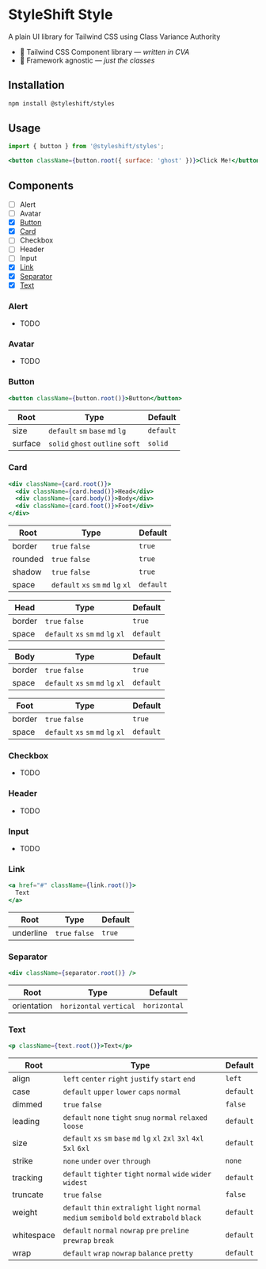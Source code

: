 # StyleShift Style

A plain UI library for Tailwind CSS using Class Variance Authority

- 🎨 Tailwind CSS Component library — _written in CVA_
- 🎯 Framework agnostic — _just the classes_

## Installation

```bash
npm install @styleshift/styles
```

## Usage

```jsx
import { button } from '@styleshift/styles';

<button className={button.root({ surface: 'ghost' })}>Click Me!</button>;
```

## Components

- [ ] Alert
- [ ] Avatar
- [x] [Button](#button)
- [x] [Card](#card)
- [ ] Checkbox
- [ ] Header
- [ ] Input
- [x] [Link](#link)
- [x] [Separator](#separator)
- [x] [Text](#text)

### Alert

- TODO

### Avatar

- TODO

### Button

```jsx
<button className={button.root()}>Button</button>
```

| Root    | Type                             | Default   |
| ------- | -------------------------------- | --------- |
| size    | `default` `sm` `base` `md` `lg`  | `default` |
| surface | `solid` `ghost` `outline` `soft` | `solid`   |

### Card

```jsx
<div className={card.root()}>
  <div className={card.head()}>Head</div>
  <div className={card.body()}>Body</div>
  <div className={card.foot()}>Foot</div>
</div>
```

| Root    | Type                               | Default   |
| ------- | ---------------------------------- | --------- |
| border  | `true` `false`                     | `true`    |
| rounded | `true` `false`                     | `true`    |
| shadow  | `true` `false`                     | `true`    |
| space   | `default` `xs` `sm` `md` `lg` `xl` | `default` |

| Head   | Type                               | Default   |
| ------ | ---------------------------------- | --------- |
| border | `true` `false`                     | `true`    |
| space  | `default` `xs` `sm` `md` `lg` `xl` | `default` |

| Body   | Type                               | Default   |
| ------ | ---------------------------------- | --------- |
| border | `true` `false`                     | `true`    |
| space  | `default` `xs` `sm` `md` `lg` `xl` | `default` |

| Foot   | Type                               | Default   |
| ------ | ---------------------------------- | --------- |
| border | `true` `false`                     | `true`    |
| space  | `default` `xs` `sm` `md` `lg` `xl` | `default` |

### Checkbox

- TODO

### Header

- TODO

### Input

- TODO

### Link

```jsx
<a href="#" className={link.root()}>
  Text
</a>
```

| Root      | Type           | Default |
| --------- | -------------- | ------- |
| underline | `true` `false` | `true`  |

### Separator

```jsx
<div className={separator.root()} />
```

| Root        | Type                    | Default      |
| ----------- | ----------------------- | ------------ |
| orientation | `horizontal` `vertical` | `horizontal` |

### Text

```jsx
<p className={text.root()}>Text</p>
```

| Root       | Type                                                                                          | Default   |
| ---------- | --------------------------------------------------------------------------------------------- | --------- |
| align      | `left` `center` `right` `justify` `start` `end`                                               | `left`    |
| case       | `default` `upper` `lower` `caps` `normal`                                                     | `default` |
| dimmed     | `true` `false`                                                                                | `false`   |
| leading    | `default` `none` `tight` `snug` `normal` `relaxed` `loose`                                    | `default` |
| size       | `default` `xs` `sm` `base` `md` `lg` `xl` `2xl` `3xl` `4xl` `5xl` `6xl`                       | `default` |
| strike     | `none` `under` `over` `through`                                                               | `none`    |
| tracking   | `default` `tighter` `tight` `normal` `wide` `wider` `widest`                                  | `default` |
| truncate   | `true` `false`                                                                                | `false`   |
| weight     | `default` `thin` `extralight` `light` `normal` `medium` `semibold` `bold` `extrabold` `black` | `default` |
| whitespace | `default` `normal` `nowrap` `pre` `preline` `prewrap` `break`                                 | `default` |
| wrap       | `default` `wrap` `nowrap` `balance` `pretty`                                                  | `default` |
